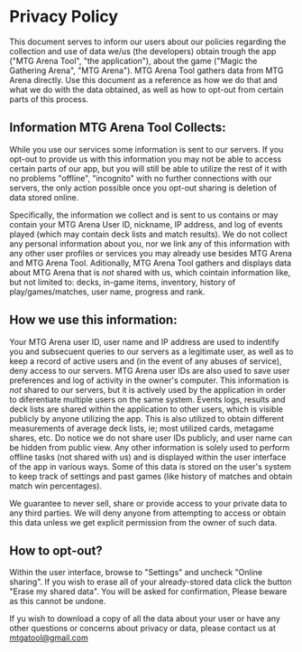 # Privacy Policy

This document serves to inform our users about our policies regarding the collection and use of data we/us (the developers) obtain trough the app ("MTG Arena Tool", "the application"), about the game ("Magic the Gathering Arena", "MTG Arena").
MTG Arena Tool gathers data from MTG Arena directly. Use this document as a reference as how we do that and what we do with the data obtained, as well as how to opt-out from certain parts of this process.

## Information MTG Arena Tool Collects:

While you use our services some information is sent to our servers. If you opt-out to provide us with this information you may not be able to access certain parts of our app, but you will still be able to utilize the rest of it with no problems "offline", "incognito" with no further connections with our servers, the only action possible once you opt-out sharing is deletion of data stored online.

Specifically, the information we collect and is sent to us contains or may contain your MTG Arena User ID, nickname, IP address, and log of events played (which may contain deck lists and match results). We do not collect any personal information about you, nor we link any of this information with any other user profiles or services you may already use besides MTG Arena and MTG Arena Tool.
Aditionally, MTG Arena Tool gathers and displays data about MTG Arena that is *not* shared with us, which cointain information like, but not limited to: decks, in-game items, inventory, history of play/games/matches, user name, progress and rank.

## How we use this information:

Your MTG Arena user ID, user name and IP address are used to indentify you and subsecuent queries to our servers as a legitimate user, as well as to keep a record of active users and (in the event of any abuses of service), deny access to our servers.
MTG Arena user IDs are also used to save user preferences and log of activity in the owner's computer. This information is *not* shared to our servers, but it is actively used by the application in order to diferentiate multiple users on the same system.
Events logs, results and deck lists are shared within the application to other users, which is visible publicly by anyone utilizing the app. This is also utilized to obtain different measurements of average deck lists, ie; most utilized cards, metagame shares, etc. Do notice we do not share user IDs publicly, and user name can be hidden from public view.
Any other information is solely used to perform offline tasks (not shared with us) and is displayed within the user interface of the app in various ways. Some of this data is stored on the user's system to keep track of settings and past games (like history of matches and obtain match win percentages).

We guarantee to never sell, share or provide access to your private data to any third parties. We will deny anyone from attempting to access or obtain this data unless we get explicit permission from the owner of such data.

## How to opt-out?

Within the user interface, browse to "Settings" and uncheck "Online sharing".
If you wish to erase all of your already-stored data click the button "Erase my shared data". You will be asked for confirmation, Please beware as this cannot be undone.


If yu wish to download a copy of all the data about your user or have any other questions or concerns about privacy or data, please contact us at [mtgatool@gmail.com](mailto:mtgatool@gmail.com)
